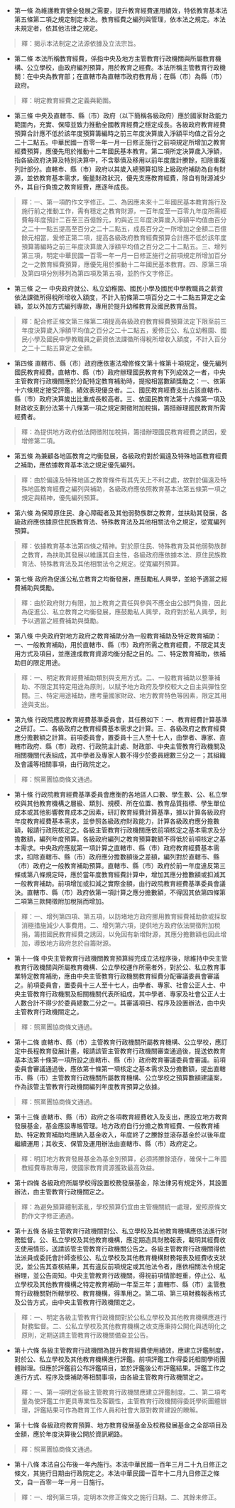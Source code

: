 * 第一條 為維護教育健全發展之需要，提升教育經費運用績效，特依教育基本法第五條第二項之規定制定本法。教育經費之編列與管理，依本法之規定。本法未規定者，依其他法律之規定。

> 釋：揭示本法制定之法源依據及立法宗旨。

* 第二條 本法所稱教育經費，係指中央及地方主管教育行政機關與所屬教育機構、公立學校，由政府編列預算，用於教育之經費。本法所稱主管教育行政機關：在中央為教育部；在直轄市為直轄市政府教育局；在縣（市）為縣（市）政府。

> 釋：明定教育經費之定義與範圍。

* 第三條 中央及直轄市、縣（市）政府（以下簡稱各級政府）應於國家財政能力範圍內，充實、保障並致力推動全國教育經費之穩定成長。各級政府教育經費預算合計應不低於該年度預算籌編時之前三年度決算歲入淨額平均值之百分之二十二點五。中華民國一百零一年一月一日修正施行之前項規定所增加之教育經費預算，應優先用於推動十二年國民基本教育。第二項所定決算歲入淨額，指各級政府決算及特別決算中，不含舉債及移用以前年度歲計賸餘，扣除重複列計部分。直轄市、縣（市）政府以其歲入總預算扣除上級政府補助為自有財源，並依教育基本需求，衡量財政狀況，優先支應教育經費，除自有財源減少外，其自行負擔之教育經費，應逐年成長。

> 釋：一、第一項酌作文字修正。二、為因應未來十二年國民基本教育施行及施行前之推動工作，需有穩定之教育財源，一百年度至一百零九年度所需經費每年度預計二百至三百億餘元，約與近三年度決算歲入淨額平均值由百分之二十一點五提高至百分之二十二點五，成長百分之一所增加之金額二百億餘元相當，爰修正第二項，提高各級政府教育經費預算合計應不低於該年度預算籌編時之前三年度決算歲入淨額平均值之百分之二十二點五。三、增列第三項，明定中華民國一百零一年一月一日修正施行之前項規定所增加百分之一之教育經費預算，應優先用於推動十二年國民基本教育。四、原第三項及第四項分別移列為第四項及第五項，並酌作文字修正。

* 第三條 之一 中央政府就公、私立幼稚園、國民小學及國民中學教職員之薪資依法課徵所得稅所增收入額度，不計入前條第二項百分之二十二點五算定之金額，並以外加方式編列專款，專用於提升幼稚教育及國民教育品質。

> 釋：配合修正條文第三條第二項提高各級政府教育經費預算法定下限至前三年度決算歲入淨額平均值之百分之二十二點五，爰修正公、私立幼稚園、國民小學及國民中學教職員之薪資依法課徵所得稅所增收入額度，不計入百分之二十二點五算定之金額。

* 第四條 直轄市、縣（市）政府應依憲法增修條文第十條第十項規定，優先編列國民教育經費。直轄市、縣（市）政府辦理國民教育有下列成效之一者，中央主管教育行政機關應於分配特定教育補助時，提撥相當數額獎勵之：一、依第十六條規定接受評鑑，績效表現優良者。二、國民教育經費支出占該直轄市、縣（市）政府決算歲出比重成長較高者。三、依國民教育法第十六條第一項及財政收支劃分法第十八條第一項之規定開徵附加稅捐，籌措辦理國民教育所需經費者。

> 釋：為提供地方政府依法開徵附加稅捐，籌措辦理國民教育經費之誘因，爰增修第二項。

* 第五條 為兼顧各地區教育之均衡發展，各級政府對於偏遠及特殊地區教育經費之補助，應依據教育基本法之規定優先編列。

> 釋：由於偏遠及特殊地區之教育條件有其先天上不利之處，故對於偏遠及特殊地區教育經費之編列與補助，各級政府應依照教育基本法第五條第一項之規定與精神，優先編列預算。

* 第六條 為保障原住民、身心障礙者及其他弱勢族群之教育，並扶助其發展，各級政府應依據原住民族教育法、特殊教育法及其他相關法令之規定，從寬編列預算。

> 釋：依據教育基本法第四條之精神。對於原住民、特殊教育及其他弱勢族群之教育，為扶助其發展以維護其自主性，各級政府應依據本法、原住民族教育法、特殊教育法及其他相關法令之規定。從寬編列預算。

* 第七條 政府為促進公私立教育之均衡發展，應鼓勵私人興學，並給予適當之經費補助與獎勵。

> 釋：由於政府財力有限，加上教育之責任與參與不應全由公部門負擔，因此為促進公、私立教育之均衡發展，應鼓勵私人興學，政府對於私人興學，則予以適當之經費補助與獎勵。

* 第八條 中央政府對地方政府之教育補助分為一般教育補助及特定教育補助：一、一般教育補助，用於直轄市、縣（市）政府所需之教育經費，不限定其支用方式及項目，並應達成教育資源均衡分配之目的。二、特定教育補助，依補助目的限定用途。

> 釋：一、明定教育經費補助類別與支用方式。二、一般教育補助以整筆補助、不限定其特定用途為原則，以賦予地方政府及學校較大之自主與彈性空間。三、特定用途補助，應考量國家財政、地方教育特色等因素，限定其用途與支出。

* 第九條 行政院應設教育經費基準委員會，其任務如下：一、教育經費計算基準之研訂。二、各級政府之教育經費基本需求之計算。三、各級政府之教育經費應分擔數額之計算。前項委員會，置委員十三人至十七人，由學者、專家、直轄市政府、縣（市）政府、行政院主計處、財政部、中央主管教育行政機關及相關機關代表組成，其中學者及專家人數不得少於委員總數三分之一；其組織及會議等相關事項，由行政院定之。

> 釋：照黨團協商條文通過。

* 第十條 行政院教育經費基準委員會應衡酌各地區人口數、學生數、公、私立學校與其他教育機構之層級、類別、規模、所在位置、教育品質指標、學生單位成本或其他影響教育成本之因素，研訂教育經費計算基準，據以計算各級政府年度教育經費基本需求，並參照各級政府財政能力，計算各級政府應分擔數額，報請行政院核定之。各級主管教育行政機關應依前項核定之基本需求及分擔數額，編列年度預算。各級政府編列之教育預算數額不得低於前項核定之基本需求。中央政府應就第一項計算之直轄市、縣（市）政府教育經費基本需求，扣除直轄市、縣（市）政府應分擔數額後之差額，編列對於直轄市、縣（市）政府之一般教育補助預算。直轄市、縣（市）政府於前一年度違反第三條或第八條規定時，應於當年度教育經費計算中，增加其應分擔數額或扣減其一般教育補助。前項增加或扣減之實際金額，由行政院教育經費基準委員會議決。直轄市、縣（市）政府依第一項計算之應分擔數額，不得因其依第四條第二項第三款開徵附加稅捐而增加。

> 釋：一、增列第四項、第五項，以防堵地方政府挪用教育經費補助款或採取消極措施減少人事費用。二、增列第六項，提供地方政府依法開徵附加稅捐，籌措國民教育經費之誘因，以免因有新增財源，其應分擔數額也因此增加，導致地方政府怠於自籌財源。

* 第十一條 中央主管教育行政機關教育預算經完成立法程序後，除維持中央主管教育行政機關與所屬教育機構、公立學校運作所需者外，對於公、私立教育事業特定教育補助，應由中央主管教育行政機關教育經費分配審議委員會審議之。前項委員會，置委員十三人至十七人，由學者、專家、社會公正人士、中央主管教育行政機關及相關機關代表所組成，其中學者、專家及社會公正人士人數合計不得少於委員總數二分之一。其審議項目、程序及設置辦法，由中央主管教育行政機關定之。

> 釋：照黨團協商條文通過。

* 第十二條 直轄市、縣（市）主管教育行政機關所屬教育機構、公立學校，應訂定中長程教育發展計畫，報請該管主管教育行政機關審查通過後，提送依教育基本法第十條第一項所設之直轄市、縣（市）政府教育審議委員會審議。前項委員會審議通過後，應依第十條第一項核定之基本需求及分擔數額，提出直轄市、縣（市）主管教育行政機關所屬教育機構、公立學校之預算數額建議案，作為該管主管教育行政機關編列年度教育預算之依據。

> 釋：照黨團協商條文通過。

* 第十三條 直轄市、縣（市）政府之各項教育經費收入及支出，應設立地方教育發展基金，基金應設專帳管理。地方政府自行分擔之教育經費、一般教育補助、特定教育補助均應納入基金收入，年度終了之賸餘並滾存基金於以後年度繼續運用；其收支、保管及運用辦法由直轄市、縣（市）政府定之。

> 釋：明訂地方教育發展基金為基金別預算，必須將賸餘滾存，確保十二年國教經費專款專用，使國家教育資源獲致最高效益。

* 第十四條 各級政府所屬學校得設置校務發展基金，除法律另有規定外，其設置辦法，由主管教育行政機關定之。

> 釋：為避免預算體制紊亂，學校預算仍宜由主管機關統一處理，爰照原條文酌作文字修正通過。

* 第十五條 各級主管教育行政機關對公、私立學校及其他教育機構應依法進行財務監督。公、私立學校及其他教育機構，應定期造具財務報表，載明其經費收支使用情形，送請該管主管教育行政機關公告之。各級主管教育行政機關得依法派員或委託會計師查核公、私立學校及其他教育機構財務報表及經費收支狀況，並公告其查核結果，其有違反前項規定或其他法令者，應依相關法令規定辦理，並公告周知。中央主管教育行政機關，得視前項情節輕重，停止公、私立學校及其他教育機構之特定教育補助一年至三年；直轄市、縣（市）主管教育行政機關對所轄學校、教育機構，得準用之。第二項、第三項財務報表格式及公告方式，由中央主管教育行政機關定之。

> 釋：一、明定各級主管教育行政機關對於公私立學校及其他教育機構應進行財務監督。二、公私立學校及其他教育機構之收支應秉持公開化與透明化之原則，定期送請主管教育行政機關備查並公告。

* 第十六條 各級主管教育行政機關為提升教育經費使用績效，應建立評鑑制度，對於公、私立學校及其他教育機構進行評鑑。前項評鑑工作得委託相關學術團體辦理。但應於評鑑前公布評鑑項目，並於評鑑後公布評鑑結果。評鑑工作之進行方式、程序及獎補助等相關事項，由各級主管教育行政機關定之。

> 釋：一、第一項明定各級主管教育行政機關應建立評鑑制度。二、第二項考量為使評鑑工作更具專業性及客觀性，主管教育行政機關得委託學術團體辦理，評鑑結果可作為教育工作人員和社會大眾對教育建設的瞭解。

* 第十七條 各級政府教育預算、地方教育發展基金及校務發展基金之全部項目及金額，應於年度決算後公開於資訊網路。

> 釋：照黨團協商條文通過。

* 第十八條 本法自公布後一年內施行。本法中華民國一百年三月二十九日修正之條文，其施行日期由行政院定之。本法中華民國一百年十二月九日修正之條文，自一百零一年一月一日施行。

> 釋：一、增列第三項，定明本次修正條文之施行日期。二、其餘未修正。

